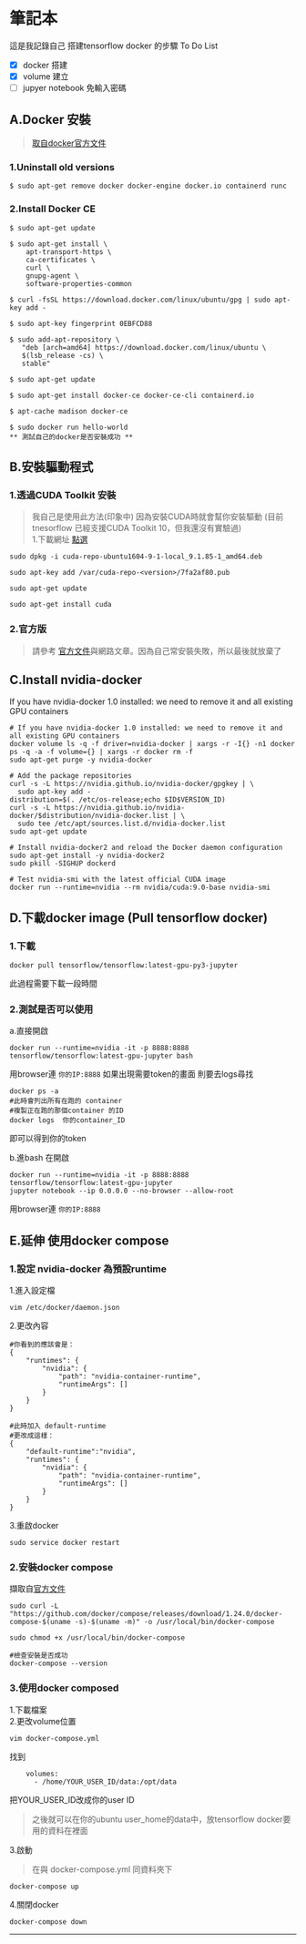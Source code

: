 # 筆記本

這是我記錄自己 搭建tensorflow docker 的步驟
To Do List
- [x] docker 搭建 
- [x] volume 建立
- [ ] jupyer notebook 免輸入密碼

## A.Docker 安裝 
>[取自docker官方文件](https://docs.docker.com/install/)



### 1.Uninstall old versions
```
$ sudo apt-get remove docker docker-engine docker.io containerd runc
```

### 2.Install Docker CE
```
$ sudo apt-get update

$ sudo apt-get install \
    apt-transport-https \
    ca-certificates \
    curl \
    gnupg-agent \
    software-properties-common

$ curl -fsSL https://download.docker.com/linux/ubuntu/gpg | sudo apt-key add -

$ sudo apt-key fingerprint 0EBFCD88

$ sudo add-apt-repository \
   "deb [arch=amd64] https://download.docker.com/linux/ubuntu \
   $(lsb_release -cs) \
   stable"

$ sudo apt-get update

$ sudo apt-get install docker-ce docker-ce-cli containerd.io

$ apt-cache madison docker-ce

$ sudo docker run hello-world
** 測試自己的docker是否安裝成功 **
```


## B.安裝驅動程式
### 1.透過CUDA Toolkit 安裝 
>我自己是使用此方法(印象中)
>因為安裝CUDA時就會幫你安裝驅動
>(目前tnesorflow 已經支援CUDA Toolkit 10，但我還沒有實驗過)   
1.下載網址 [點選](https://developer.nvidia.com/cuda-91-download-archive?target_os=Linux&target_arch=x86_64&target_distro=Ubuntu&target_version=1604&target_type=deblocal)
```
sudo dpkg -i cuda-repo-ubuntu1604-9-1-local_9.1.85-1_amd64.deb
```      
```   
sudo apt-key add /var/cuda-repo-<version>/7fa2af80.pub
```   
```  
sudo apt-get update
```   
```   
sudo apt-get install cuda
```   

### 2.官方版
>請參考 [官方文件](https://docs.nvidia.com/cuda/cuda-installation-guide-linux/index.html#package-manager-installation)與網路文章。因為自己常安裝失敗，所以最後就放棄了

## C.Install nvidia-docker

If you have nvidia-docker 1.0 installed: we need to remove it and all existing GPU containers
```
# If you have nvidia-docker 1.0 installed: we need to remove it and all existing GPU containers
docker volume ls -q -f driver=nvidia-docker | xargs -r -I{} -n1 docker ps -q -a -f volume={} | xargs -r docker rm -f
sudo apt-get purge -y nvidia-docker

# Add the package repositories
curl -s -L https://nvidia.github.io/nvidia-docker/gpgkey | \
  sudo apt-key add -
distribution=$(. /etc/os-release;echo $ID$VERSION_ID)
curl -s -L https://nvidia.github.io/nvidia-docker/$distribution/nvidia-docker.list | \
  sudo tee /etc/apt/sources.list.d/nvidia-docker.list
sudo apt-get update

# Install nvidia-docker2 and reload the Docker daemon configuration
sudo apt-get install -y nvidia-docker2
sudo pkill -SIGHUP dockerd

# Test nvidia-smi with the latest official CUDA image
docker run --runtime=nvidia --rm nvidia/cuda:9.0-base nvidia-smi
```    

## D.下載docker image (Pull tensorflow docker)
### 1.下載
```
docker pull tensorflow/tensorflow:latest-gpu-py3-jupyter
```
此過程需要下載一段時間

### 2.測試是否可以使用
a.直接開啟
```
docker run --runtime=nvidia -it -p 8888:8888 tensorflow/tensorflow:latest-gpu-jupyter bash
```
用browser連  ```你的IP:8888```
如果出現需要token的畫面 
則要去logs尋找
```
docker ps -a 
#此時會列出所有在跑的 container
#複製正在跑的那個container 的ID
docker logs  你的container_ID
```
即可以得到你的token


b.進bash 在開啟
```
docker run --runtime=nvidia -it -p 8888:8888 tensorflow/tensorflow:latest-gpu-jupyter 
jupyter notebook --ip 0.0.0.0 --no-browser --allow-root
```
用browser連  ```你的IP:8888```

## E.延伸 使用docker compose
### 1.設定 nvidia-docker 為預設runtime
1.進入設定檔
```
vim /etc/docker/daemon.json
```
2.更改內容
```
#你看到的應該會是：
{
    "runtimes": {
        "nvidia": {
            "path": "nvidia-container-runtime",
            "runtimeArgs": []
        }
    }
}

#此時加入 default-runtime
#更改成這樣：
{
    "default-runtime":"nvidia",
    "runtimes": {
        "nvidia": {
            "path": "nvidia-container-runtime",
            "runtimeArgs": []
        }
    }
}
```
3.重啟docker
```
sudo service docker restart
```
### 2.安裝docker compose
擷取自[官方文件](https://docs.docker.com/compose/install/)

```
sudo curl -L "https://github.com/docker/compose/releases/download/1.24.0/docker-compose-$(uname -s)-$(uname -m)" -o /usr/local/bin/docker-compose

sudo chmod +x /usr/local/bin/docker-compose

#檢查安裝是否成功
docker-compose --version
```

### 3.使用docker composed
1.下載檔案  
2.更改volume位置
```
vim docker-compose.yml
```
找到
```
    volumes:
      - /home/YOUR_USER_ID/data:/opt/data

```
把YOUR_USER_ID改成你的user ID
>之後就可以在你的ubuntu user_home的data中，放tensorflow docker要用的資料在裡面

3.啟動
>在與 docker-compose.yml 同資料夾下
```
docker-compose up 
```
4.關閉docker
```
docker-compose down 
```
****
